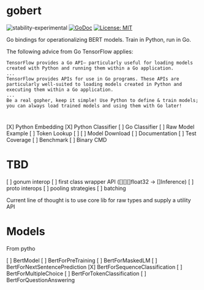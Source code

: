 # gobert
![stability-experimental](https://img.shields.io/badge/stability-experimental-orange.svg)
[![GoDoc](https://godoc.org/github.com/buckhx/gobert?status.svg)](https://godoc.org/github.com/buckhx/gobert)
[![License: MIT](https://img.shields.io/badge/License-MIT-yellow.svg)](https://opensource.org/licenses/MIT)

Go bindings for operationalizing BERT models. Train in Python, run in Go.

The following advice from Go TensorFlow applies:
```
TensorFlow provides a Go API— particularly useful for loading models created with Python and running them within a Go application.
...
TensorFlow provides APIs for use in Go programs. These APIs are particularly well-suited to loading models created in Python and executing them within a Go application.
...
Be a real gopher, keep it simple! Use Python to define & train models; you can always load trained models and using them with Go later!
```

#
[X] Python Embedding
[X] Python Classifier
[ ] Go Classifier
[ ] Raw Model Example
[ ] Token Lookup
[ ] 
[ ] Model Download
[ ] Documentation
[ ] Test Coverage 
[ ] Benchmark
[ ] Binary CMD



# TBD
[ ] gonum interop
[ ] first class wrapper API ([][][]float32 -> []Inference)
[ ] proto interops
[ ] pooling strategies
[ ] batching

Current line of thought is to use core lib for raw types and supply a utility API

# Models

From pytho

[ ] BertModel
[ ] BertForPreTraining
[ ] BertForMaskedLM
[ ] BertForNextSentencePrediction
[X] BertForSequenceClassification
[ ] BertForMultipleChoice
[ ] BertForTokenClassification
[ ] BertForQuestionAnswering
